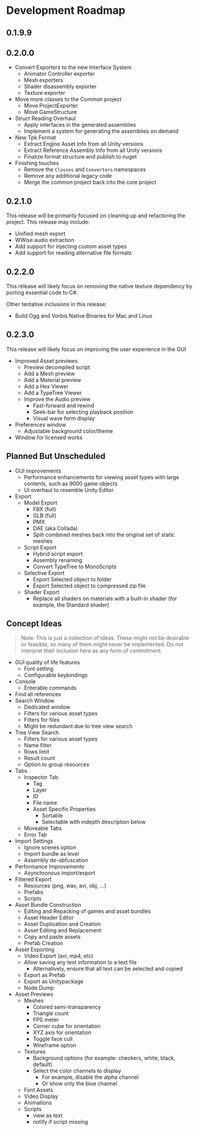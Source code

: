 # Development Roadmap

## 0.1.9.9

## 0.2.0.0
* Convert Exporters to the new Interface System
  * Animator Controller exporter
  * Mesh exporters
  * Shader disassembly exporter
  * Texture exporter
* Move more classes to the Common project
  * Move ProjectExporter
  * Move GameStructure
* Struct Reading Overhaul
  * Apply interfaces in the generated assemblies
  * Implement a system for generating the assemblies on demand
* New Tpk Format
  * Extract Engine Asset Info from all Unity versions
  * Extract Reference Assembly Info from all Unity versions
  * Finalize format structure and publish to nuget
* Finishing touches
  * Remove the `Classes` and `Converters` namespaces
  * Remove any additional legacy code
  * Merge the common project back into the core project
 
## 0.2.1.0
This release will be primarily focused on cleaning up and refactoring the project. This release may include:
* Unified mesh export
* WWise audio extraction
* Add support for injecting custom asset types
* Add support for reading alternative file formats

## 0.2.2.0
This release will likely focus on removing the native texture dependency by porting essential code to C#.

Other tentative inclusions in this release:
* Build Ogg and Vorbis Native Binaries for Mac and Linux

## 0.2.3.0
This release will likely focus on improving the user experience in the GUI

* Improved Asset previews
  * Preview decompiled script
  * Add a Mesh preview
  * Add a Material preview
  * Add a Hex Viewer
  * Add a TypeTree Viewer
  * Improve the Audio preview
    * Fast-forward and rewind
    * Seek-bar for selecting playback position
    * Visual wave form display
* Preferences window
  * Adjustable background color/theme
* Window for licensed works

## Planned But Unscheduled
* GUI improvements
  * Performance enhancements for viewing asset types with large contents, such as 9000 game objects
  * UI overhaul to resemble Unity Editor
* Export
  * Model Export
    * FBX (full)
    * GLB (full)
    * PMX
    * DAE (aka Collada)
    * Split combined meshes back into the original set of static meshes
  * Script Export
    * Hybrid script export
    * Assembly renaming
    * Convert TypeTree to MonoScripts
  * Selective Export
    * Export Selected object to folder
    * Export Selected object to compressed zip file
  * Shader Export
    * Replace all shaders on materials with a built-in shader (for example, the Standard shader)

## Concept Ideas
> Note: This is just a collection of ideas. These might not be desirable or feasible, so many of them might never be implemented. Do not interpret their inclusion here as any form of commitment.

* GUI quality of life features
  * Font setting
  * Configurable keybindings
* Console
  * Enterable commands
* Find all references
* Search Window
  * Dedicated window
  * Filters for various asset types
  * Filters for files
  * Might be redundant due to tree view search
* Tree View Search
  * Filters for various asset types
  * Name filter
  * Rows limit
  * Result count
  * Option to group resources
* Tabs
  * Inspector Tab
    * Tag
    * Layer
    * ID
    * File name
    * Asset Specific Properties
      * Sortable
      * Selectable with indepth description below
  * Moveable Tabs
  * Error Tab
* Import Settings
  * Ignore scenes option
  * Import bundle as level
  * Assembly de-obfuscation
* Performance Improvements
  * Asynchronous import/export
* Filtered Export
  * Resources (png, wav, avi, obj, ...)
  * Prefabs
  * Scripts
* Asset Bundle Construction
  * Editing and Repacking of games and asset bundles
  * Asset Header Editor
  * Asset Duplication and Creation
  * Asset Editing and Replacement
  * Copy and paste assets
  * Prefab Creation
* Asset Exporting
  * Video Export (avi, mp4, etc)
  * Allow saving any text information to a text file
    * Alternatively, ensure that all text can be selected and copied
  * Export as Prefab
  * Export as Unitypackage
  * Node Dump
* Asset Previews
  * Meshes
    * Colored semi-transparency
    * Triangle count
    * FPS meter
    * Corner cube for orientation
    * XYZ axis for orientation
    * Toggle face cull
    * Wireframe option
  * Textures
    * Background options (for example: checkers, white, black, default)
    * Select the color channels to display
      * For example, disable the alpha channel
      * Or show only the blue channel
  * Font Assets
  * Video Display
  * Animations
  * Scripts
    * view as text
    * notify if script missing